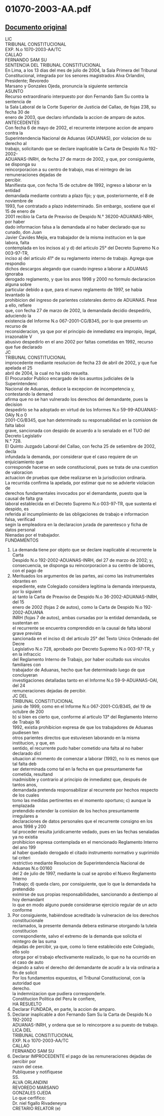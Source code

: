 
01070-2003-AA.pdf
=================
  
[Documento original](https://tc.gob.pe/jurisprudencia/2004/01070-2003-AA.pdf)  
---  
LIC  
TRIBUNAL CONSTITUCIONAL  
EXP. N.o 1070-2003-AA/TC  
CALLAO  
FERNANDO SAM SU  
SENTENCIA DEL TRIBUNAL CONSTITUCIONAL  
En Lima, a los 13 dias del mes de julio de 2004, la Sala Primera del Tribunal  
Constitucional, integrada por los senores magistrados Alva Orlandini, Presidente; Revoredo  
Marsano y Gonzales Ojeda, pronuncia la siguiente sentencia  
ASUNTO  
Recurso extraordinario interpuesto por don Fernando Sam Su contra la sentencia de  
la Sala Laboral de la Corte Superior de Justicia del Callao, de fojas 238, su fecha 30 de  
enero de 2003, que declaro infundada la accion de amparo de autos.  
ANTECEDENTES  
Con fecha 6 de mayo de 2002, el recurrente interpone accion de amparo contra la  
Superintendencia Nacional de Aduanas (ADUANAS), por violacion de su derecho al  
trabajo, solicitando que se declare inaplicable la Carta de Despido N.o 192-2002-  
ADUANAS-INRH, de fecha 27 de marzo de 2002, y que, por consiguiente, se disponga su  
reincorporacion a su centro de trabajo, mas el reintegro de las remuneraciones dejadas de  
percibir.  
Manifiesta que, con fecha 15 de octubre de 1992, ingreso a laborar en la entidad  
demandada mediante contrato a plazo fijo; y que, posteriormente, el 8 de noviembre de  
1993, fue contratado a plazo indeterminado. Sin embargo, sostiene que el 15 de enero de  
2001 recibio la Carta de Preaviso de Despido N.° 36200-ADUANAS-NRH, por haber  
dado informacion falsa a la demandada al no haber declarado que su cunado, don Juan  
Javier Cavides Mejia, era trabajador de la misma institucion en la que labora, falta  
contemplada en los incisos a) y d) del articulo 25° del Decreto Supremo N.o 003-97-TR,  
inciso a) del articulo 41° de su reglamento interno de trabajo. Agrega que respondio  
dichos descargos alegando que cuando ingreso a laborar a ADUANAS ignoraba  
derogado reglamento, y que los anos 1998 y 2000 no formulo declaracion alguna sobre  
particular debido a que, para el nuevo reglamento de 1997, se habia levantado la  
prohibicion del ingreso de parientes colaterales dentro de ADUANAS. Pese a ello, refiere  
que, con fecha 27 de marzo de 2002, la demandada decidio despedirlo, aduciendo la  
existencia del Informe N.o 067-2001-CG/B345, por lo que presento un recurso de  
reconsideracion, ya que por el principio de inmediatez era impropio, ilegal, irrazonable V  
abusivo despedirlo en el ano 2002 por faltas cometidas en 1992, recurso que fue declarado  
JC  
TRIBUNAL CONSTITUCIONAL  
improcedente mediante resolucion de fecha 23 de abril de 2002, y que fue apelada el 25  
abril de 2004, la cual no ha sido resuelta.  
El Procurador Publico encargado de los asuntos judiciales de la Superintendenc  
Nacional de Aduanas, deduce la excepcion de incompetencia y, contestando la demand  
afirma que no se han vulnerado los derechos del demandante, pues la decision  
despedirlo se ha adoptado en virtud de los Informes N.o 59-99-ADUANAS-OAly N.o 0  
2001-CG/B345, que han determinado su responsabilidad en la comision de falta laboi  
grave, sancionada con despido de acuerdo a lo senalado en el TUO del Decreto Legislativ  
N.° 728.  
El Quinto Juzgado Laboral del Callao, con fecha 25 de setiembre de 2002, decla  
infundada la demanda, por considerar que el caso requiere de un enjuiciamiento que  
corresponde hacerse en sede constitucional, pues se trata de una cuestion de valoracion  
actuacion de pruebas que debe realizarse en la jurisdiccion ordinaria.  
La recurrida confirma la apelada, por estimar que no se advierte violacion de  
derechos fundamentales invocados por el demandante, puesto que la causal de falta gra  
laboral establecida en el Decreto Supremo N.o 003-97-TR, que sustenta el despido, es  
referida al incumplimiento de las obligaciones de trabajo e informacion falsa, verificad  
segin la empleadora en la declaracion jurada de parentesco y ficha de datos personal  
Nienadas por el trabajador.  
FUNDAMENTOS  
1. La demanda tiene por objeto que se declare inaplicable al recurrente la Carta  
Despido N.o 192-2002-ADUANAS-INRH, del 27 de marzo de 2002; y,  
consecuencia, se disponga su reincorporacion a su centro de labores, con el pago de  
2. Merituados los argumentos de las partes, asi como las instrumentales obrantes en  
expediente, este Colegiado considera legitima la demanda interpuesta, por lo siguient  
a) tanto la Carta de Preaviso de Despido N.o 36-2002-ADUANAS-INRH, del 15  
enero de 2002 (fojas 2 de autos), como la Carta de Despido N.o 192-2002-ADUANA  
INRH (fojas 7 de autos), ambas cursadas por la entidad demandada, se sustentan en  
el recurrente se encuentra comprendido en la causal de falta laboral grave prevista  
sancionada en el inciso d) del articulo 25° del Texto Unico Ordenado del Decre  
Legislativo N.o 728, aprobado por Decreto Supremo N.o 003-97-TR, y en la infraccic  
del Reglamento Interno de Trabajo, por haber ocultado sus vinculos familiares con  
trabajador de Aduanas, hecho que fue determinado luego de que concluyeran  
investigaciones detalladas tanto en el Informe N.o 59-9-ADUANAS-OAI, del 24  
remuneraciones dejadas de percibir.  
JC DEL  
TRIBUNAL CONSTITUCIONAL  
junio de 1999, como en el Informe N.o 067-2001-CG/B345, del 19 de octubre de 200  
b) si bien es cierto que, conforme al articulo 13° del Reglamento Interno de Trabajo 16  
1992, existia prohibicion expresa de que los trabajadores de Aduanas pudiesen ten  
otros parientes directos que estuviesen laborando en la misma institucion, y que, en  
sentido, el recurrente pudo haber cometido una falta al no haber declarado dicl  
situacion al momento de comenzar a laborar (1992), no lo es menos que tal falta deb  
ser determinada como tal en la fecha en que presuntamente fue cometida, resultand  
inadmisible y contrario al principio de inmediatez que, después de tantos anos,  
demandada pretenda responsabilizar al recurrente por hechos respecto de los cuales  
tomo las medidas pertinentes en el momento oportuno; c) aunque la emplazada  
pretendido extender la comision de los hechos presuntamente irregulares a  
declaraciones de datos personales que el recurrente consigno en los anos 1998 y 200  
tal proceder resulta juridicamente vedado, pues en las fechas senaladas ya no existia  
prohibicion expresa contemplada en el mencionado Reglamento Interno del ano 199  
al haber quedado derogado el citado instrumento normativo y suprimido tal criteri  
restrictivo mediante Resolucion de Superintendencia Nacional de Aduanas N.o 00160  
del 2 de julio de 1997, mediante la cual se aprobo el Nuevo Reglamento Interno  
Trabajo; d) queda claro, por consiguiente, que lo que la demandada ha pretendido  
eximirse de sus propias responsabilidades, sancionando a destiempo al hoy demandant  
lo que en modo alguno puede considerarse ejercicio regular de un acto conforme  
3. Por consiguiente, habiéndose acreditado la vulneracion de los derechos constitucionale  
reclamados, la presente demanda debera estimarse otorgando la tutela constitucion  
correspondiente, salvo el extremo de la demanda que solicita el reintegro de las suma  
dejadas de percibir, ya que, como lo tiene establecido este Colegiado, ello solo  
otorga por el trabajo efectivamente realizado, lo que no ha ocurrido en el caso de auto  
dejando a salvo el derecho del demandante de acudir a la via ordinaria a fin de solicit  
Por los fundamentos expuestos, el Tribunal Constitucional, con la autoridad que  
derecho.  
la indemnizacion que pudiera corresponderle.  
Constitucion Politica del Peru le confiere,  
HA RESUELTO  
1. Declarar FUNDADA, en parte, la accion de amparo.  
2. Declarar inaplicable a don Fernando Sam Su la Carta de Despido N.o 192-2002  
ADUANAS-INRH, y ordena que se lo reincorpore a su puesto de trabajo.  
LICA DEL  
TRIBUNAL CONSTITUCIONAL  
EXP. N.o 1070-2003-AA/TC  
CALLAO  
FERNANDO SAM SU  
3. Declarar IMPROCEDENTE el pago de las remuneraciones dejadas de percibir por  
razon del cese.  
Publiquese y notifiquese  
SS.  
ALVA ORLANDINI  
REVOREDO MARSANO  
GONZALES OJEDA  
Lo que cerfifico:  
Dr. niel figallo Rivadeneyra  
CRETARIO RELATOR (e)